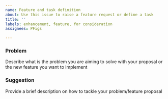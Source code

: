 ```yaml
---
name: Feature and task definition
about: Use this issue to raise a feature request or define a task
title: ''
labels: enhancement, feature, for consideration
assignees: PFigs

---
```


### Problem
Describe what is the problem you are aiming to solve with your proposal or the new feature you want to implement

### Suggestion
Provide a brief description on how to tackle your problem/feature proposal
